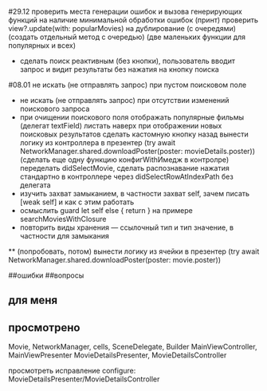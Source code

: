 #29.12
проверить места генерации ошибок и вызова генерирующих функций на наличие минимальной обработки ошибок (принт)
проверить view?.update(with: popularMovies) на дублирование (с очередями) (создать отдельный метод с очередью) (две маленьких функции для популярных и всех)
* сделать поиск реактивным (без кнопки), пользователь вводит запрос и видит результаты без нажатия на кнопку поиска

#08.01
не искать (не отправлять запрос) при пустом поисковом поле
* не искать (не отправлять запрос) при отсутствии изменений поискового запроса
* при очищении поискового поля отображать популярные фильмы (делегат textField)
листать наверх при отображении новых поисковых результатов
сделать кастомную кнопку назад
вынести логику из контроллера в презентер (try await NetworkManager.shared.downloadPoster(poster: movieDetails.poster))(сделать еще одну функцию конфигWithИмедж в контролре)
переделать didSelectMovie, сделать распознавание нажатия стандартно в контроллере через didSelectRowAtIndexPath без делегата
* изучить захват замыканием, в частности захват self, зачем писать [weak self] и как с этим работать
* осмыслить guard let self else { return } на примере searchMoviesWithClosure
* повторить виды хранения — ссылочный тип и тип значение, в частности для замыкания

** (попробовать, потом)
вынести логику из ячейки в презентер (try await NetworkManager.shared.downloadPoster(poster: movie.poster))

##ошибки
##вопросы

## для меня
## просмотрено
Movie, NetworkManager, cells, SceneDelegate,  Builder
MainViewController, MainViewPresenter
MovieDetailsPresenter, MovieDetailsController

просмотреть исправление configure: MovieDetailsPresenter/MovieDetailsController
